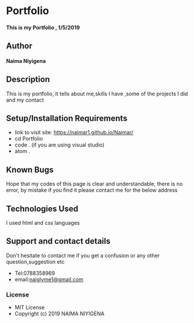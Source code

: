 # Portfolio
#### This is my Portfolio , 1/5/2019
## Author
#### **Naima Niyigena**
## Description
This is my portfolio, it tells about me,skills I have ,some of the projects I did and my contact
## Setup/Installation Requirements
* link to visit site:  https://naimar1.github.io/Naimar/
* cd Portfolio
* code . (if you are using visual studio)
* atom .
## Known Bugs
Hope that my codes of this page is clear and understandable,
there is no error, by mistake if you find it please contact me for the below address
## Technologies Used
I used html and css languages
## Support and contact details
Don't hesitate to contact me if you get a confusion or any other question,suggestion etc
* Tel:0788358969
* email:naiglyme1@gmail.com
### License
* MIT License
* Copyright (c) 2019 NAIMA NIYIGENA